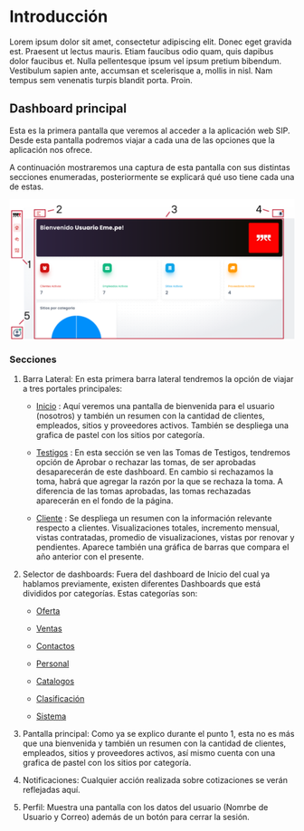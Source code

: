 # Introducción

Lorem ipsum dolor sit amet, consectetur adipiscing elit. Donec eget gravida est. Praesent ut lectus mauris. Etiam faucibus odio quam, quis dapibus dolor faucibus et. Nulla pellentesque ipsum vel ipsum pretium bibendum. Vestibulum sapien ante, accumsan et scelerisque a, mollis in nisl. Nam tempus sem venenatis turpis blandit porta. Proin.

## Dashboard principal

Esta es la primera pantalla que veremos al acceder a la aplicación web SIP. Desde esta pantalla podremos viajar a cada una de las opciones que la aplicación nos ofrece.

A continuación mostraremos una captura de esta pantalla con sus distintas secciones enumeradas, posteriormente se explicará qué uso tiene cada una de estas.

![mainDashboard](assets/mainDashboardEnum.png)

### Secciones

1. Barra Lateral: En esta primera barra lateral tendremos la opción de viajar a tres portales principales:

    - <a href="{{ base_url }}/oferta/sitios/">Inicio</a> : Aquí veremos una pantalla de bienvenida para el usuario (nosotros) y también un resumen con la cantidad de clientes, empleados, sitios y proveedores activos. También se despliega una grafica de pastel con los sitios por categoría.

    - <a href="/portales/testigos/">Testigos</a> : En esta sección se ven las Tomas de Testigos, tendremos opción de Aprobar o rechazar las tomas, de ser aprobadas desaparecerán de este dashboard. En cambio si rechazamos la toma, habrá que agregar la razón por la que se rechaza la toma. A diferencia de las tomas aprobadas, las tomas rechazadas aparecerán en el fondo de la página.

    - <a href="/portales/cliente/">Cliente</a> : Se despliega un resumen con la información relevante respecto a clientes. Visualizaciones totales, incremento mensual, vistas contratadas, promedio de visualizaciones, vistas por renovar y pendientes. Aparece también una gráfica de barras que compara el año anterior con el presente.

2. Selector de dashboards: Fuera del dashboard de Inicio del cual ya hablamos previamente, existen diferentes Dashboards que está divididos por categorías. Estas categorías son:

    - <a href="/oferta/sitios/">Oferta</a> 

    - <a href="/ventas/analisis/">Ventas</a>

    - <a href="/contactos/clientes/">Contactos</a>

    - <a href="/operaciones/empleados/">Personal</a>

    - <a href="/catalogos/sectores/">Catalogos</a>

    - <a href="/clasificacion/plataformas/">Clasificación</a>

    - <a href="/sistema/config/">Sistema</a>




3. Pantalla principal: Como ya se explico durante el punto 1, esta no es más que una bienvenida y también un resumen con la cantidad de clientes, empleados, sitios y proveedores activos, así mismo cuenta con una grafica de pastel con los sitios por categoría.

4. Notificaciones: Cualquier acción realizada sobre cotizaciones se verán reflejadas aquí.

5. Perfil: Muestra una pantalla con los datos del usuario (Nomrbe de Usuario y Correo) además de un botón para cerrar la sesión.

                        
